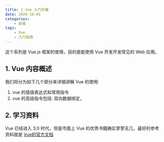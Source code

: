 ```yaml
---
title: 1 Vue 入门开篇
date: 2020-10-01
categories:
    - 前端
tags:
	- Vue
	- 入门指南
---
```


这个系列是 Vue.js 框架的使用，目的是能使用 Vue 开发开发常见的 Web 应用。
<!-- more -->

## 1. Vue 内容概述
我们将分为如下几个部分来详细讲解 Vue 的使用:
1. vue 的插值表达式和常用指令
2. vue 的高级指令包括: 双向数据绑定，

## 2. 学习资料
Vue 已经进入 3.0 时代，但是市面上 Vue 的优秀书籍确实寥寥无几，最好的参考资料就是 [Vue的官方文档](https://cn.vuejs.org/v2/guide/)
